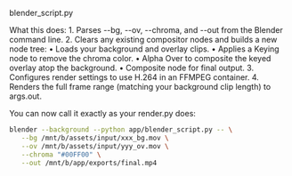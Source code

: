 blender_script.py

What this does:
	1.	Parses --bg, --ov, --chroma, and --out from the Blender command line.
	2.	Clears any existing compositor nodes and builds a new node tree:
	•	Loads your background and overlay clips.
	•	Applies a Keying node to remove the chroma color.
	•	Alpha Over to composite the keyed overlay atop the background.
	•	Composite node for final output.
	3.	Configures render settings to use H.264 in an FFMPEG container.
	4.	Renders the full frame range (matching your background clip length) to args.out.

You can now call it exactly as your render.py does:

```bash
blender --background --python app/blender_script.py -- \
   --bg /mnt/b/assets/input/xxx_bg.mov \
   --ov /mnt/b/assets/input/yyy_ov.mov \
   --chroma "#00FF00" \
   --out /mnt/b/app/exports/final.mp4
``` 